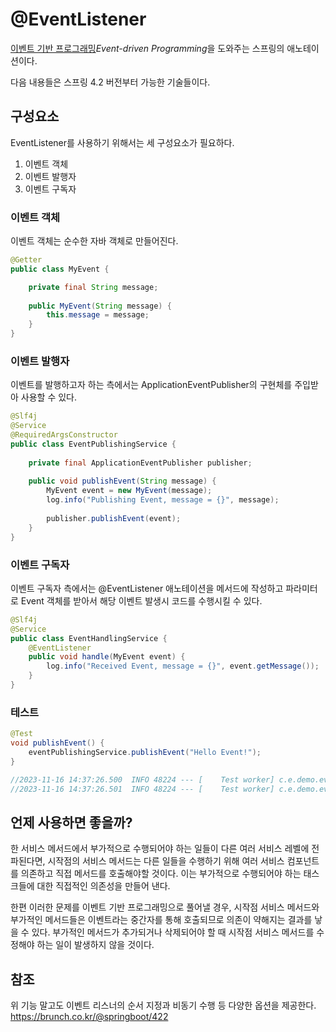 
# @EventListener
[이벤트 기반 프로그래밍](Event-driven%20Programming.md)*Event-driven Programming*을 도와주는 스프링의 애노테이션이다.

다음 내용들은 스프링 4.2 버전부터 가능한 기술들이다.
## 구성요소
EventListener를 사용하기 위해서는 세 구성요소가 필요하다.
1. 이벤트 객체
2. 이벤트 발행자
3. 이벤트 구독자

### 이벤트 객체
이벤트 객체는 순수한 자바 객체로 만들어진다.
```java
@Getter  
public class MyEvent {  

    private final String message;  
    
    public MyEvent(String message) {  
        this.message = message;  
    }  
}
```

### 이벤트 발행자
이벤트를 발행하고자 하는 측에서는 ApplicationEventPublisher의 구현체를 주입받아 사용할 수 있다.
```java
@Slf4j  
@Service  
@RequiredArgsConstructor  
public class EventPublishingService {  
  
    private final ApplicationEventPublisher publisher;  
  
    public void publishEvent(String message) {  
        MyEvent event = new MyEvent(message);  
        log.info("Publishing Event, message = {}", message);  
  
        publisher.publishEvent(event);  
    }  
}
```

### 이벤트 구독자
이벤트 구독자 측에서는 @EventListener 애노테이션을 메서드에 작성하고 파라미터로 Event 객체를 받아서 해당 이벤트 발생시 코드를 수행시킬 수 있다.
```java
@Slf4j  
@Service  
public class EventHandlingService {  
    @EventListener  
    public void handle(MyEvent event) {  
        log.info("Received Event, message = {}", event.getMessage());  
    }  
}
```

### 테스트
```java
@Test  
void publishEvent() {  
    eventPublishingService.publishEvent("Hello Event!");  
}

//2023-11-16 14:37:26.500  INFO 48224 --- [    Test worker] c.e.demo.event.EventPublishingService    : Publishing Event, message = Hello World!
//2023-11-16 14:37:26.501  INFO 48224 --- [    Test worker] c.e.demo.event.EventHandlingService      : Received Event, message = Hello World!
```

## 언제 사용하면 좋을까?
한 서비스 메서드에서 부가적으로 수행되어야 하는 일들이 다른 여러 서비스 레벨에 전파된다면, 시작점의 서비스 메서드는 다른 일들을 수행하기 위해 여러 서비스 컴포넌트를 의존하고 직접 메서드를 호출해야할 것이다. 이는 부가적으로 수행되어야 하는 태스크들에 대한 직접적인 의존성을 만들어 낸다.

한편 이러한 문제를 이벤트 기반 프로그래밍으로 풀어낼 경우, 시작점 서비스 메서드와 부가적인 메서드들은 이벤트라는 중간자를 통해 호출되므로 의존이 약해지는 결과를 낳을 수 있다.  부가적인 메서드가 추가되거나 삭제되어야 할 때 시작점 서비스 메서드를 수정해야 하는 일이 발생하지 않을 것이다.

## 참조
위 기능 말고도 이벤트 리스너의 순서 지정과 비동기 수행 등 다양한 옵션을 제공한다.
https://brunch.co.kr/@springboot/422